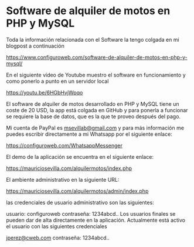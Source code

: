 # Software de alquiler de motos en PHP y MySQL

Toda la información relacionada con el Software la tengo colgada en mi blogpost a continuación

https://www.configuroweb.com/software-de-alquiler-de-motos-en-php-y-mysql/

En el siguiente vídeo de Youtube muestro el software en funcionamiento y como ponerlo a punto en un servidor local

https://youtu.be/6HGbHvjWpqo


El software de alquiler de motos desarrollado en PHP y MySQL tiene un coste de 20 USD, la app está colgada en GitHub y para ponerla a funcionar se requiere la base de datos, que es la que te proveo después del pago.

Mi cuenta de PayPal es msevillab@gmail.com y para más información me puedes escribir directamente a mi Whatsapp por el siguiente enlace:

https://configuroweb.com/WhatsappMessenger

El demo de la aplicación se encuentra en el siguiente enlace:

https://mauriciosevilla.com/alquilermotos/index.php

El ambiente administrativo en la siguiente URL:

https://mauriciosevilla.com/alquilermotos/admin/index.php

las credenciales de usuario administrativo son las siguientes:

usuario: configuroweb
contraseña: 1234abcd..
Los usuarios finales se pueden dar de alta directamente en la aplicación. Actualmente está activo el usuario con las siguientes credenciales

jperez@cweb.com
contraseña: 1234abcd..
